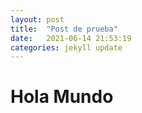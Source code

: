 ```yaml
---
layout: post
title:  "Post de prueba"
date:   2021-06-14 21:53:19
categories: jekyll update
---
```


# Hola Mundo
